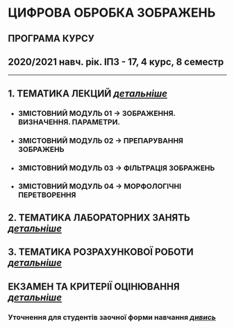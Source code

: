 # **ЦИФРОВА ОБРОБКА ЗОБРАЖЕНЬ**
## ПРОГРАМА КУРСУ
## 2020/2021 навч. рік. ІПЗ - 17, 4 курс, 8 семестр
___
##  1. **ТЕМАТИКА ЛЕКЦИЙ** [***детальніше***](/_LEC_/Lec_Common.md)
* ### ЗМІСТОВНИЙ МОДУЛЬ 01 -> ЗОБРАЖЕННЯ. ВИЗНАЧЕННЯ. ПАРАМЕТРИ.
* ### ЗМІСТОВНИЙ МОДУЛЬ 02 -> ПРЕПАРУВАННЯ ЗОБРАЖЕНЬ
* ### ЗМІСТОВНИЙ МОДУЛЬ 03 -> ФІЛЬТРАЦІЯ ЗОБРАЖЕНЬ  
* ### ЗМІСТОВНИЙ МОДУЛЬ 04 -> МОРФОЛОГІЧНІ ПЕРЕТВОРЕННЯ

##  2. **ТЕМАТИКА ЛАБОРАТОРНИХ ЗАНЯТЬ** [***детальніше***](/_LAB_/Lab_Works_Common.md)
##  3. **ТЕМАТИКА РОЗРАХУНКОВОЇ РОБОТИ** [***детальніше***](/Individ_Settlement_Work/Tasks.md)

## ЕКЗАМЕН ТА КРИТЕРІЇ ОЦІНЮВАННЯ [***детальніше***](/_EXAM_/Exam_Common.md)

### **Уточнення для студентів заочної форми навчання** [***дивись***](/READMEz.md)

